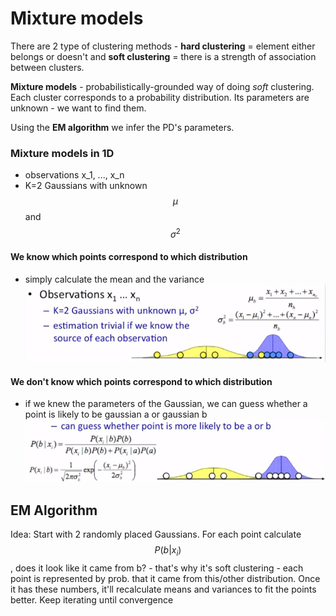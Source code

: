 # Mixture models
There are 2 type of clustering methods - **hard clustering** = element either belongs or doesn't and **soft clustering** = there is a strength of association between clusters.

**Mixture models** - probabilistically-grounded way of doing *soft* clustering. Each cluster corresponds to a probability distribution. Its parameters are unknown - we want to find them.

Using the **EM algorithm** we infer the PD's parameters.

### Mixture models in 1D
- observations x_1, ..., x_n
- K=2 Gaussians with unknown $$\mu$$ and $$\sigma^2$$
#### We know which points correspond to which distribution
- simply calculate the mean and the variance
![mixture-models](./mixture-models.png)
#### We don't know which points correspond to which distribution
- if we knew the parameters of the Gaussian, we can guess whether a point is likely to be gaussian a or gaussian b
![mixture-models-2](./mixture-models-2.png)

## EM Algorithm
Idea: Start with 2 randomly placed Gaussians. For each point calculate $$P(b|x_i)$$, does it look like it came from b? - that's why it's soft clustering - each point is represented by prob. that it came from this/other distribution. Once it has these numbers, it'll recalculate means and variances to fit the points better. Keep iterating until convergence